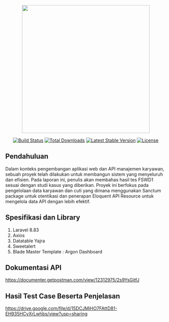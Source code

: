 <p align="center"><a href="https://laravel.com" target="_blank"><img src="https://raw.githubusercontent.com/laravel/art/master/logo-lockup/5%20SVG/2%20CMYK/1%20Full%20Color/laravel-logolockup-cmyk-red.svg" width="400"></a></p>

<p align="center">
<a href="https://travis-ci.org/laravel/framework"><img src="https://travis-ci.org/laravel/framework.svg" alt="Build Status"></a>
<a href="https://packagist.org/packages/laravel/framework"><img src="https://img.shields.io/packagist/dt/laravel/framework" alt="Total Downloads"></a>
<a href="https://packagist.org/packages/laravel/framework"><img src="https://img.shields.io/packagist/v/laravel/framework" alt="Latest Stable Version"></a>
<a href="https://packagist.org/packages/laravel/framework"><img src="https://img.shields.io/packagist/l/laravel/framework" alt="License"></a>
</p>

## Pendahuluan

Dalam konteks pengembangan aplikasi web dan API manajemen karyawan, sebuah proyek telah dilakukan untuk membangun sistem yang menyeluruh dan efisien. Pada laporan ini, penulis akan membahas hasil tes FSWD1 sesuai dengan studi kasus yang diberikan. Proyek ini berfokus pada pengelolaan data karyawan dan cuti yang dimana menggunakan Sanctum package untuk otentikasi dan penerapan Eloquent API Resource untuk mengelola data API dengan lebih efektif.

## Spesifikasi dan Library

1. Laravel 8.83
2. Axios
3. Datatable Yajra
4. Sweetalert
5. Blade Master Template : Argon Dashboard

## Dokumentasi API

https://documenter.getpostman.com/view/12312975/2s9YsGitfJ

## Hasil Test Case Beserta Penjelasan

https://drive.google.com/file/d/15DCJMiHO7FAttD81-EH935HCyXrLwhbs/view?usp=sharing
